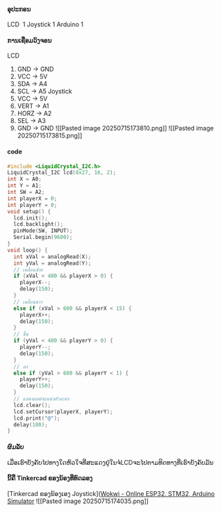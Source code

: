 
#### ອຸປະກອນ
LCD  1
Joystick 1
Arduino 1
#### ການເຊື່ອມວົງຈອນ
LCD
1. GND -> GND
2. VCC -> 5V
3. SDA -> A4
4. SCL -> A5
Joystick
5. VCC -> 5V
6. VERT -> A1
7. HORZ -> A2
8. SEL -> A3
9. GND -> GND
![[Pasted image 20250715173810.png]]
![[Pasted image 20250715173815.png]]
#### code
```c++
#include <LiquidCrystal_I2C.h>
LiquidCrystal_I2C lcd(0x27, 16, 2);
int X = A0;
int Y = A1;
int SW = A2;
int playerX = 0;
int playerY = 0;
void setup() {
  lcd.init();
  lcd.backlight();
  pinMode(SW, INPUT);
  Serial.begin(9600);
}
void loop() {
  int xVal = analogRead(X);
  int yVal = analogRead(Y);
  // เคลื่อนซ้าย
  if (xVal < 400 && playerX > 0) {
    playerX--;
    delay(150);
  }
  // เคลื่อนขวา
  else if (xVal > 600 && playerX < 15) {
    playerX++;
    delay(150);
  }
  // ขึ้น
  if (yVal < 400 && playerY > 0) {
    playerY--;
    delay(150);
  }
  // ลง
  else if (yVal > 600 && playerY < 1) {
    playerY++;
    delay(150);
  }
  // แสดงผลตำแหน่งตัวละคร
  lcd.clear();
  lcd.setCursor(playerX, playerY);
  lcd.print("@");
  delay(100);
}
```

#### ຜົມລັບ
ເມື່ອເຮົາບັງຄັບໄປທາງໃດຫົວໃຈທີ່ສະແດງຢູ່ໃນຈໍLCDຈະໄປຕາມທິດທາງທີ່ເຮົາບັງຄັບມັນ

#### ນີ້ຄື Tinkercad ຂອງນ້ອງທີ່ທົດລອງ
[Tinkercad ຂອງນ້ອງເອງ Joystick]([Wokwi - Online ESP32, STM32, Arduino Simulator](https://wokwi.com/projects/435291005513198593)
![[Pasted image 20250715174035.png]]
